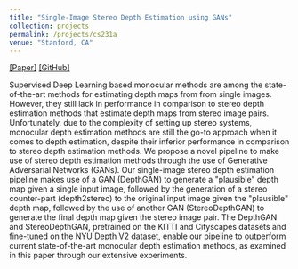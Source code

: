 ```yaml
---
title: "Single-Image Stereo Depth Estimation using GANs"
collection: projects
permalink: /projects/cs231a
venue: "Stanford, CA"
---  
```

[[Paper]](https://sharanramjee.github.io/files/projects/cs231a.pdf)
[[GitHub]](https://github.com/sharanramjee/single-image-stereo-depth-estimation)

Supervised Deep Learning based monocular methods are among the state-of-the-art methods for estimating depth maps from from single images. However, they still lack in performance in comparison to stereo depth estimation methods that estimate depth maps from stereo image pairs. Unfortunately, due to the complexity of setting up stereo systems, monocular depth estimation methods are still the go-to approach when it comes to depth estimation, despite their inferior performance in comparison to stereo depth estimation methods. We propose a novel pipeline to make use of stereo depth estimation methods through the use of Generative Adversarial Networks (GANs). Our single-image stereo depth estimation pipeline makes use of a GAN (DepthGAN) to generate a "plausible" depth map given a single input image, followed by the generation of a stereo counter-part (depth2stereo) to the original input image given the "plausible" depth map, followed by the use of another GAN (StereoDepthGAN) to generate the final depth map given the stereo image pair. The DepthGAN and StereoDepthGAN, pretrained on the KITTI and Cityscapes datasets and fine-tuned on the NYU Depth V2 dataset, enable our pipeline to outperform current state-of-the-art monocular depth estimation methods, as examined in this paper through our extensive experiments.
